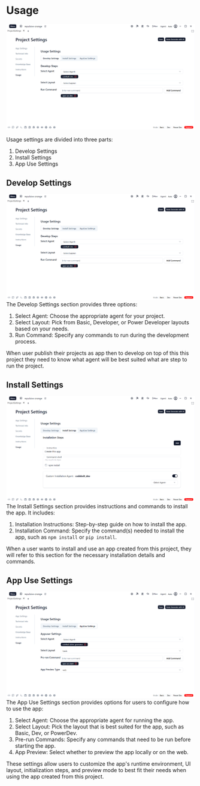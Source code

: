 # Usage

![usages](../../../../../static/settings/projectSettings/6.1.png)

Usage settings are divided into three parts:
1. Develop Settings 
2. Install Settings
3. App Use Settings

## Develop Settings
![usages](../../../../../static/settings/projectSettings/6.1.png)
The Develop Settings section provides three options:
1. Select Agent: Choose the appropriate agent for your project.
2. Select Layout: Pick from Basic, Developer, or Power Developer layouts based on your needs.
3. Run Command: Specify any commands to run during the development process.

When user publish their projects as app then to develop on top of this this project they need to know what agent will be best suited what are step to run the project.

## Install Settings
![usages](../../../../../static/settings/projectSettings/6.2.png)
The Install Settings section provides instructions and commands to install the app. It includes:
1. Installation Instructions: Step-by-step guide on how to install the app.
2. Installation Command: Specify the command(s) needed to install the app, such as `npm install` or `pip install`.

When a user wants to install and use an app created from this project, they will refer to this section for the necessary installation details and commands.

## App Use Settings
![usages](../../../../../static/settings/projectSettings/6.3.png)
The App Use Settings section provides options for users to configure how to use the app:
1. Select Agent: Choose the appropriate agent for running the app.
2. Select Layout: Pick the layout that is best suited for the app, such as Basic, Dev, or PowerDev.
3. Pre-run Commands: Specify any commands that need to be run before starting the app.
4. App Preview: Select whether to preview the app locally or on the web.

These settings allow users to customize the app's runtime environment, UI layout, initialization steps, and preview mode to best fit their needs when using the app created from this project.
